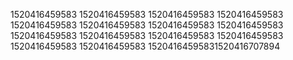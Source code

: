 1520416459583
1520416459583
1520416459583
1520416459583
1520416459583
1520416459583
1520416459583
1520416459583
1520416459583
1520416459583
1520416459583
1520416459583
1520416459583
1520416459583
15204164595831520416707894